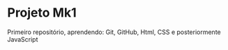 # Projeto Mk1
 Primeiro repositório, aprendendo: Git, GitHub, Html, CSS e posteriormente JavaScript
